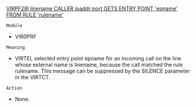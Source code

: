 [VIRPF28I linename CALLER ipaddr:port GETS ENTRY POINT 'epname' FROM RULE 'rulename'](https://virtel.readthedocs.io/en/latest/manuals/virtel/Virtel459MG/messages.html?highlight=VIRPF28I#VIRPF28I)

`Module`
- VIR0PRF

`Meaning`
- VIRTEL selected entry point epname for an incoming call on the line whose external name is linename, because the call matched the rule rulename. This message can be suppressed by the SILENCE parameter in the VIRTCT.

`Action`
- None.
